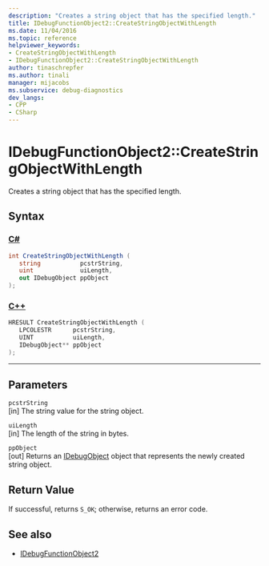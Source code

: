 ```yaml
---
description: "Creates a string object that has the specified length."
title: IDebugFunctionObject2::CreateStringObjectWithLength
ms.date: 11/04/2016
ms.topic: reference
helpviewer_keywords:
- CreateStringObjectWithLength
- IDebugFunctionObject2::CreateStringObjectWithLength
author: tinaschrepfer
ms.author: tinali
manager: mijacobs
ms.subservice: debug-diagnostics
dev_langs:
- CPP
- CSharp
---
```

# IDebugFunctionObject2::CreateStringObjectWithLength

Creates a string object that has the specified length.

## Syntax

### [C#](#tab/csharp)
```csharp
int CreateStringObjectWithLength (
   string           pcstrString,
   uint             uiLength,
   out IDebugObject ppObject
);
```
### [C++](#tab/cpp)
```cpp
HRESULT CreateStringObjectWithLength (
   LPCOLESTR      pcstrString,
   UINT           uiLength,
   IDebugObject** ppObject
);
```
---

## Parameters
`pcstrString`\
[in] The string value for the string object.

`uiLength`\
[in] The length of the string in bytes.

`ppObject`\
[out] Returns an [IDebugObject](../../../extensibility/debugger/reference/idebugobject.md) object that represents the newly created string object.

## Return Value
 If successful, returns `S_OK`; otherwise, returns an error code.

## See also
- [IDebugFunctionObject2](../../../extensibility/debugger/reference/idebugfunctionobject2.md)
